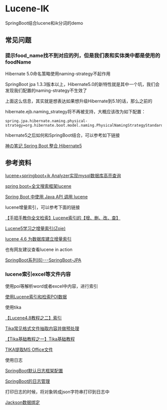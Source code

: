 # Lucene-IK

SpringBoot结合lucene和ik分词的demo

## 常见问题

### 提示food_name找不到对应的列，但是我们表和实体类中都是使用的foodName

Hibernate 5.0命名策略使用naming-strategy不起作用

SpringBoot jpa 1.3.3版本以上，Hibernate5.0的新特性就是其中一个坑，我们会发现我们配置的naming-strategy不生效了

上面这么信息，其实就是想表达如果想升级Hibernate到5.1的话，那么之前的

hibernate.ejb.naming_strategy将不再被支持，大概应该改为如下配置：

```
spring.jpa.hibernate.naming.physical-strategy=org.hibernate.boot.model.naming.PhysicalNamingStrategyStandardImpl
```

hibernate5之后如何和SpringBoot结合，可以参考如下链接

[神の笔记 Spring Boot 整合 Hibernate5 ](http://www.cnblogs.com/xiongjiajia/p/7553287.html)

## 参考资料

[lucene+springboot+ik Analyzer实现mysql数据库高亮查询](https://blog.csdn.net/biaoge0310/article/details/79115536)

[spring boot+全文搜索框架lucene](https://blog.csdn.net/weixin_38336658/article/details/80304326)

[Spring Boot 中使用 Java API 调用 lucene](https://segmentfault.com/a/1190000011916639)

lucene增量索引，可以参考下面的链接

[【手把手教你全文检索】Lucene索引的【增、删、改、查】](https://www.cnblogs.com/xing901022/p/3940243.html)

[Lucene5学习之增量索引(Zoie)](https://yq.aliyun.com/articles/45394)

[lucene 4.6 为数据库建立增量索引](https://blog.csdn.net/th676759829/article/details/17753803)

也有网友建议查看lucene in action

[SpringBoot系列(6)---SpringBoot-JPA](https://blog.csdn.net/tony308001970/article/details/74999680)

### lucene索引excel等文件内容

使用poi等解析word或者excel中内容，进行索引

[使用Lucene索引和检索POI数据](https://www.cnblogs.com/luxiaoxun/p/5020247.html)

使用tika

[【Lucene4.8教程之二】索引](https://www.cnblogs.com/jinhong-lu/p/4559446.html)

[Tika常见格式文件抽取内容并做预处理](https://www.cnblogs.com/baiboy/p/tika.html)

[【Tika基础教程之一】Tika基础教程](https://www.cnblogs.com/eaglegeek/p/4557910.html)

[TIKA提取MS Office文件 ](https://www.yiibai.com/tika/tika_extracting_ms_office_files.html)

使用日志

[SpringBoot默认日志框架配置](https://blog.csdn.net/flysun3344/article/details/80555746)

[SpringBoot的日志管理](https://www.cnblogs.com/zhangzhen894095789/p/6640808.html)

打印日志的时候，将对象转成json字符串打印到日志中

[Jackson数据绑定 ](https://www.yiibai.com/jackson/jackson_data_binding.html)